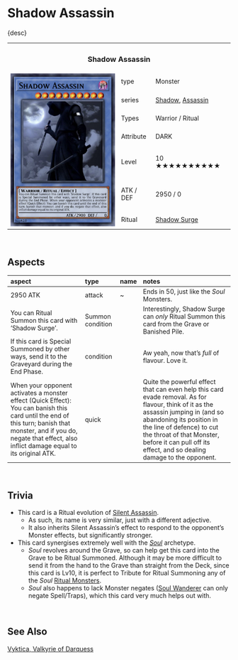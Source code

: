 # Shadow Assassin

{desc}

<table>
  <tr>
    <th colspan="3"> <h3> Shadow Assassin </h3> </th>
  </tr>
  <tr>
    <td rowspan="8"> <img src="../../../../.assets/cards/ritual/Shadow Assassin.png" width="320px"> </td>
  </tr>
  <tr>
    <td> type </td>
    <td> Monster </td>
  </tr>
  <tr>
    <td> series </td>
    <td> <a href="../../../archetypes/Shadow.md">Shadow</a>, <a href="../../../archetypes/Assassin.md">Assassin</a> </td>
  </tr>
  <tr>
    <td> Types </td>
    <td> Warrior / Ritual </td>
  </tr>
  <tr>
    <td> Attribute </td>
    <td> DARK </td>
  </tr>
  <tr>
    <td> Level </td>
    <td> 10 ★★★★★★★★★★ </td>
  </tr>
  <tr>
    <td> ATK / DEF </td>
    <td> 2950 / 0 </td>
  </tr>
  <tr>
    <td> Ritual </td>
    <td> <a href="../../spells/Shadow Surge.md">Shadow Surge</a> </td>
  </tr>
</table>


<br>


## Aspects

| aspect | type | name | notes |
| :----- | :--- | :--- | :---- |
| 2950 ATK | attack | ~ | Ends in 50, just like the *Soul* Monsters. |
| You can Ritual Summon this card with ‘Shadow Surge’. | Summon condition | | Interestingly, Shadow Surge can *only* Ritual Summon this card from the Grave or Banished Pile. |
| If this card is Special Summoned by other ways, send it to the Graveyard during the End Phase. | condition | | Aw yeah, now that’s *full* of flavour. Love it. |
| When your opponent activates a monster effect (Quick Effect): You can banish this card until the end of this turn; banish that monster, and if you do, negate that effect, also inflict damage equal to its original ATK. | quick | | Quite the powerful effect that can even help this card evade removal. As for flavour, think of it as the assassin jumping in (and so abandoning its position in the line of defence) to cut the throat of that Monster, before it can pull off its effect, and so dealing damage to the opponent. |


<br>


## Trivia

- This card is a Ritual evolution of [Silent Assassin](../standard/Silent%20Assassin.md).
  - As such, its name is very similar, just with a different adjective.
  - It also inherits Silent Assassin’s effect to respond to the opponent’s Monster effects, but significantly stronger.
- This card synergises extremely well with the [*Soul*](../../../archetypes/Soul.md) archetype.
  - *Soul* revolves around the Grave, so can help get this card into the Grave to be Ritual Summoned. Although it may be more difficult to send it from the hand to the Grave than straight from the Deck, since this card is Lv10, it is perfect to Tribute for Ritual Summoning any of the *Soul* [Ritual Monsters](../../../archetypes/Soul.md#Ritual-Monsters).
  - *Soul* also happens to lack Monster negates ([Soul Wanderer](../../../archetypes/Soul.md#Mid-Level-Synchro-Monsters) can only negate Spell/Traps), which this card very much helps out with.


<br>


## See Also

[Vyktica, Valkyrie of Darquess](../../../archetypes/Darquess.md#Level-9)  
